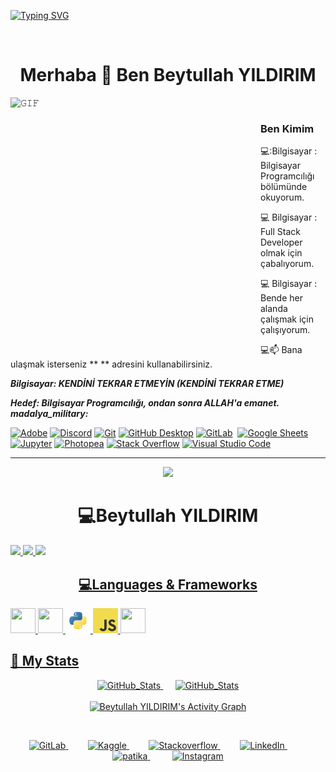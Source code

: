 <a href="https://git.io/typing-svg"><img src="https://readme-typing-svg.demolab.com?font=Fira+Code&pause=1000&width=435&lines=Herkese+Merhaba+Sayfama+Ho%C5%9F+Geldiniz;Ben+Beytullah+YILDIRIM;Yaz%C4%B1l%C4%B1m+ve+Kodlamay%C4%B1+%C3%87ok+Seviyorum" alt="Typing SVG" /></a> 

<br>
<h1 align="center">Merhaba 👋 Ben Beytullah YILDIRIM </h1>
<a target="_blank"><img align="left" height="400" width="400" alt="𝙶𝙸𝙵" src="https://github.com/JayantGoel001/JayantGoel001/blob/master/GIF /github.gif"></a>
<br/>


###  Ben Kimim
💻:Bilgisayar :  Bilgisayar Programcılığı bölümünde okuyorum.

💻 Bilgisayar : Full Stack Developer olmak için çabalıyorum.

💻 Bilgisayar : Bende her alanda çalışmak için çalışıyorum.

💻📫 Bana ulaşmak isterseniz ** ** adresini kullanabilirsiniz.

***Bilgisayar: KENDİNİ TEKRAR ETMEYİN (KENDİNİ TEKRAR ETME)***
<br>

***Hedef: Bilgisayar Programcılığı, ondan sonra ALLAH'a emanet. madalya_military:***

<a href="#"><img alt="Adobe" src="https://img.shields.io/badge/Adobe-ED0E00.svg?logo=adobe&logoColor=white&style=flat"></a>
    <a href="#"><img alt="Discord" src="https://img.shields.io/badge/-Discord-525DE9.svg?logo=discord&logoColor=white&style=flat"></a>
    <a href="#"><img alt="Git" src="https://img.shields.io/badge/Git-E44C30.svg?logo=git&logoColor=white&style=flat"></a>
    <a href="#"><img alt="GitHub Desktop" src="https://img.shields.io/badge/GitHub%20Desktop-7F248B.svg?logo=github&logoColor=white&style=flat"></a>
    <a href="#"><img alt="GitLab" title="GitLab" src="https://custom-icon-badges.demolab.com/badge/GitLab-BD2A11.svg?logo=gitlab&logoColor=white&style=flat&color=BD2A11"></a> 
    <a href="#"><img alt="Google Sheets" src="https://img.shields.io/badge/Sheets-168751.svg?logo=google%20sheets&logoColor=white&style=flat"></a>
    <a href="#"><img alt="Jupyter" src="https://img.shields.io/badge/Jupyter-E77124.svg?logo=Jupyter&logoColor=white&style=flat"></a>
    <a href="#"><img alt="Photopea" src="https://img.shields.io/badge/Photopea-179C8F?logo=photopea&logoColor=white&style=flat"></a>
    <a href="#"><img alt="Stack Overflow" src="https://img.shields.io/badge/-Stack%20Overflow-C80000?logo=stack-overflow&logoColor=white&style=flat"></a>
    <a href="#"><img alt="Visual Studio Code" src="https://img.shields.io/badge/Visual%20Studio%20Code-0073B0.svg?logo=visual-studio-code&logoColor=white&style=flat"></a>
</p>

----
<p align="center">
  <a href="https://skillicons.dev">
    <img src="https://skillicons.dev/icons?i=cs,dotnet,nodejs,javascript,py,html,css,angular,bootstrap,git,mysql,postgres,visualstudio,vscode&theme=light" />
  </a>
</p>

<h1 align="center"> 💻Beytullah YILDIRIM</h1>
<p hizalama="merkez">
<a href="https://github.com/beytullahyildirim">
<img height="150em" src="https://github-readme-stats.vercel.app/api?username=BeytullahYILDIRIM&show_icons=true&theme=react&include_all_commits=true&count_private=true"/>
<img height="110em" src="https://user-images.githubusercontent.com/74311713/129813126-5c620ff2-cc3b-47a2-b419-974708ceb5fe.png"/>
<img height="160em" src="https://github-readme-stats.vercel.app/api/top-langs/?username=Stephantouchh&layout=compact&langs_count=16&theme=react"/>
</div>
</p>
<div hizalama="merkez">

<h2 align="center">💻Languages & Frameworks
  </h2>

<p hizalama="merkez">
  
<code><img height="40" width="40" src="https://cdn.icon-icons.com/icons2/2415/PNG/512/csharp_original_logo_icon_146578.png"></code>
<code><img height="40" width="40" src="https://cdn.iconscout.com/icon/free/png-256/java-60-1174953.png"></code>
<code><img height="40" width="40" src="https://raw.githubusercontent.com/github/explore/80688e429a7d4ef2fca1e82350fe8e3517d3494d/topics/python/python.png"></code>
<code><img height="40" width="40" src="https://raw.githubusercontent.com/github/explore/80688e429a7d4ef2fca1e82350fe8e3517d3494d/topics/javascript/javascript.png"></code>
<code><img height="40" width="40" src="https://cdn.iconscout.com/icon/free/png-256/css-131-722685.png"></code>
</p>
  

## 🎯 My Stats

<p align="center">
<!-- dark mode only -->
      <a href="https://github.com/beytullahyildirim">  
        <picture>
            <source 
                srcset="https://github-readme-stats.vercel.app/api?username=anuraghazra&show_icons=true&theme=github_dark"
                 media="(prefers-color-scheme: github_dark)" />
            <source
                 srcset="https://github-readme-stats.vercel.app/api?username=anuraghazra&show_icons=true&hide=none&theme=github_dark"
                 media="(prefers-color-scheme: github_dark)" />
            <img width="360px" title="GitHub_Stats" src="https://github-readme-stats.vercel.app/api?username=BeytullahYILDIRIM&show_icons=true&theme=github_dark" />
        </picture>
        </a>
    &#8287;&#8287;&#8287;&#8287;
    <a href="https://github.com/beytullahyildirim">
        <img width="360px" title="GitHub_Stats" src="https://streak-stats.demolab.com?user=beytullahyildirim&theme=github-dark-blue#gh-dark-mode-only"/>
        </a>
    <br>
    <br>
    <a href="https://github.com/beytullahyildirim">
        <img  width="740px" alt="Beytullah YILDIRIM's Activity Graph" src="https://github-readme-activity-graph.cyclic.app/graph/?username=BeytullahYILDIRIM&bg_color=0D1117&color=9D9D9D&line=1F6FEA&point=FFFFFF&hide_border=false&radius=20#gh-dark-mode-only" />
        </a>
</p>
<br>


<!-- Introduction -->

<p align="center">
    <a href="https://gitlab.com/niHsHu">
        <img alt="GitLab" title="GitLab" src="https://custom-icon-badges.demolab.com/badge/GitLab-BD2A11.svg?logo=gitlab&logoColor=white&style=flat&color=BD2A11">
        </a>
        </a> 
    &#8287;&#8287;&#8287;&#8287;&#8287;
    <a href="https://www.kaggle.com/beytullahyildirim">
        <img alt="Kaggle" title="Kaggle" src="https://custom-icon-badges.demolab.com/badge/Kaggle-00AAD2.svg?logo=kaggle_new&logoColor=white&style=flat&labelColor=00AAD2">
        </a>
    &#8287;&#8287;&#8287;&#8287;&#8287;&#8287;&#8287;
    <a href="https://stackoverflow.com/users/20082014/beytullahyildirim">
        <img alt="Stackoverflow" title="Stackoverflow" src="https://custom-icon-badges.demolab.com/badge/Stackoverflow-C80000.svg?logo=stackoverflow&logoColor=white&style=flat&color=C80000">
        </a> 
    &#8287;&#8287;&#8287;&#8287;&#8287;
    <a href="https://www.linkedin.com/in/beytullahyildirim/">
        <img alt="LinkedIn" title="LinkedIn" src="https://custom-icon-badges.demolab.com/badge/LinkedIn-0245CA.svg?logo=linkedin&logoColor=white&style=flat&labelColor=0245CA">
        </a>  
    &#8287;&#8287;&#8287;&#8287;&#8287;
    <a href="https://app.patika.dev/beytullahyildirim">
        <img alt="patika" title="patika" src="https://custom-icon-badges.demolab.com/badge/Patika.dev-FF6600.svg?logo=patika_beyaz&logoColor=white&style=flat&labelColor=FF6600"/>
        </a>  
    &#8287;&#8287;&#8287;&#8287;&#8287;
    <a href="https://www.instagram.com/">
        <img alt="Instagram" title="Instagram" src="https://custom-icon-badges.demolab.com/badge/Instagram-purple.svg?logo=instagram&logoColor=white&style=flat&labelColor=7B1080FF"/>
        </a>
</p>
<br>


